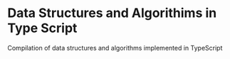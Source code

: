 # Data Structures and Algorithims in Type Script
Compilation of data structures and algorithms implemented in TypeScript
